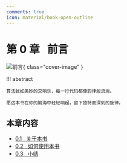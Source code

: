 ```yaml
---
comments: true
icon: material/book-open-outline
---
```


# 第 0 章 &nbsp; 前言

![前言](../assets/covers/chapter_preface.jpg){ class="cover-image" }

!!! abstract

    算法犹如美妙的交响乐，每一行代码都像韵律般流淌。
    
    愿这本书在你的脑海中轻轻响起，留下独特而深刻的旋律。

## 本章内容

- [0.1 &nbsp; 关于本书](https://www.hello-algo.com/chapter_preface/about_the_book/)
- [0.2 &nbsp; 如何使用本书](https://www.hello-algo.com/chapter_preface/suggestions/)
- [0.3 &nbsp; 小结](https://www.hello-algo.com/chapter_preface/summary/)
